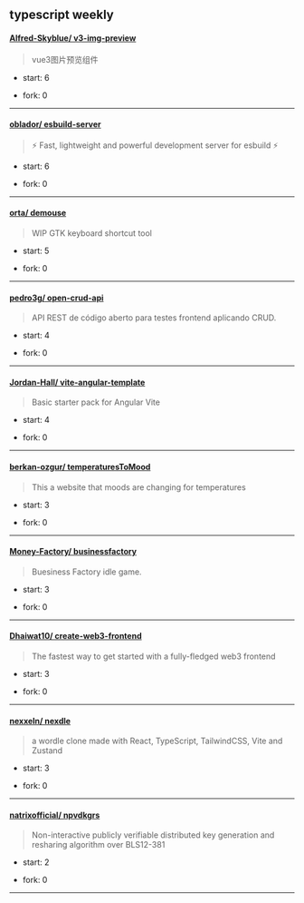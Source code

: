 ## typescript weekly

#### [Alfred-Skyblue/ v3-img-preview](https://github.com/Alfred-Skyblue/v3-img-preview)
>  vue3图片预览组件
+ start: 6
+ fork: 0
---
#### [oblador/ esbuild-server](https://github.com/oblador/esbuild-server)
>  ⚡️ Fast, lightweight and powerful development server for esbuild ⚡️
+ start: 6
+ fork: 0
---
#### [orta/ demouse](https://github.com/orta/demouse)
>  WIP GTK keyboard shortcut tool
+ start: 5
+ fork: 0
---
#### [pedro3g/ open-crud-api](https://github.com/pedro3g/open-crud-api)
>  API REST de código aberto para testes frontend aplicando CRUD.
+ start: 4
+ fork: 0
---
#### [Jordan-Hall/ vite-angular-template](https://github.com/Jordan-Hall/vite-angular-template)
>  Basic starter pack for Angular Vite
+ start: 4
+ fork: 0
---
#### [berkan-ozgur/ temperaturesToMood](https://github.com/berkan-ozgur/temperaturesToMood)
>  This a website that moods are changing for temperatures
+ start: 3
+ fork: 0
---
#### [Money-Factory/ businessfactory](https://github.com/Money-Factory/businessfactory)
>  Buesiness Factory idle game.
+ start: 3
+ fork: 0
---
#### [Dhaiwat10/ create-web3-frontend](https://github.com/Dhaiwat10/create-web3-frontend)
>  The fastest way to get started with a fully-fledged web3 frontend
+ start: 3
+ fork: 0
---
#### [nexxeln/ nexdle](https://github.com/nexxeln/nexdle)
>  a wordle clone made with React, TypeScript, TailwindCSS, Vite and Zustand
+ start: 3
+ fork: 0
---
#### [natrixofficial/ npvdkgrs](https://github.com/natrixofficial/npvdkgrs)
>  Non-interactive publicly verifiable distributed key generation and resharing algorithm over BLS12-381
+ start: 2
+ fork: 0
---
